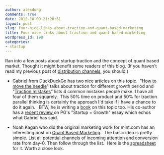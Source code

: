 ```yaml
---
author: alexdong
comments: true
date: 2012-10-09 21:20:51
layout: post
slug: four-nice-links-about-traction-and-quant-based-marketing
title: Four nice links about traction and quant based marketing
wordpress_id: 198
categories:
- startup
---
```


Ran into a few posts about startup traction and the concept of quant based market. Thought it might benefit some readers of this blog. (If you haven't read my previous post of [distribution channels,](http://alexdong.com/if-you-build-it-will-they-come/) you should.)



	
  * Gabriel from DuckDuckGo has two nice articles on this topic.  "[How to move the needle](http://www.gabrielweinberg.com/blog/2012/07/traction-mistakes.html)" talks about traction for different growth period and "[Traction mistakes](http://www.gabrielweinberg.com/blog/2012/07/traction-mistakes.html)" lists 4 common mistakes people make. I have all four of them squarely.  This 50% time on product and 50% for traction parallel thinking is certainly the approach I'd take if I have a chance to do it again.   BTW, he is writing a [book](http://tractionbook.com/) on this topic too. His co-author has a [recent review ](http://justinmares.com/thoughts-on-paul-grahams-growth/)on PG's "Startup = Growth" essay which echos what Gabriel has said.

	
  * Noah Kagan who did the original marketing work for mint.com has an interesting post on [Quant Based Marketing](http://okdork.com/2010/07/15/quant-based-marketing-for-pre-launch-start-ups/).  The basic idea is pretty simple. List all potential channels of incoming attention and conversion rate from day-0. Then follow through the list.  Here is the [spreadsheet ](https://docs.google.com/spreadsheet/ccc?key=0AuTYwDzB4XSudGpFcE9lSWI4YzUwcnhKZnNoMktEdkE&hl=en_GB#gid=0)for it. Worth a close look.


